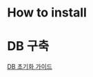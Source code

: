 # How to install

# DB 구축

[DB 초기화 가이드](https://github.com/DPS0340/DPSBot/blob/master/db-dump/README.md)
